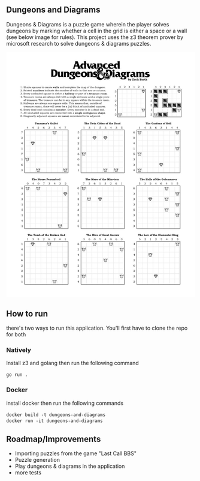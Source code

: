 ## Dungeons and Diagrams

Dungeons & Diagrams is a puzzle game wherein the player solves dungeons by marking whether a cell in the grid is either a space or a wall (see below image for rules). This project uses the z3 theorem prover by microsoft research to solve dungeons & diagrams puzzles. 

![rules for dungeons & diagrams](ZachBarth.jpg)
## How to run
there's two ways to run this application. You'll first have to clone the repo for both
### Natively
Install z3 and golang then
run the following command
```
go run .
```
### Docker
install docker then run the following commands
```
docker build -t dungeons-and-diagrams
docker run -it dungeons-and-diagrams
```

## Roadmap/Improvements
- Importing puzzles from the game "Last Call BBS"
- Puzzle generation
- Play dungeons & diagrams in the application
- more tests